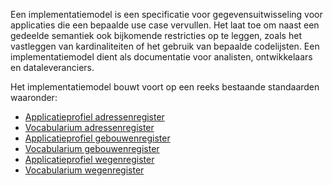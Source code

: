 Een implementatiemodel is een specificatie voor gegevensuitwisseling voor applicaties die een bepaalde use case vervullen. Het laat toe om naast een gedeelde semantiek ook bijkomende restricties op te leggen, zoals het vastleggen van kardinaliteiten of het gebruik van bepaalde codelijsten. Een implementatiemodel dient als documentatie voor analisten, ontwikkelaars en dataleveranciers.

Het implementatiemodel bouwt voort op een reeks bestaande standaarden waaronder:
* [Applicatieprofiel adressenregister][1]
* [Vocabularium adressenregister][2]
* [Applicatieprofiel gebouwenregister][3]
* [Vocabularium gebouwenregister][4]
* [Applicatieprofiel wegenregister][5]
* [Vocabularium wegenregister][6]

[1]:https://data.vlaanderen.be/standaarden/kandidaat-standaard/applicatieprofiel-adresregister.html
[2]:https://data.vlaanderen.be/standaarden/erkende-standaard/vocabularium-adres.html
[3]:https://data.vlaanderen.be/standaarden/kandidaat-standaard/applicatieprofiel-gebouwenregister.html
[4]:https://data.vlaanderen.be/standaarden/kandidaat-standaard/vocabularium-gebouw.html
[5]:https://data.vlaanderen.be/standaarden/kandidaat-standaard/applicatieprofiel-gebouwenregister.html
[6]:https://data.vlaanderen.be/standaarden/kandidaat-standaard/vocabularium-gebouw.html
